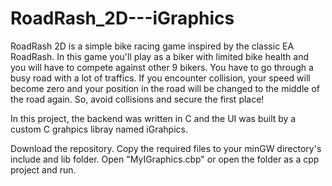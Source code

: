 # RoadRash_2D---iGraphics
RoadRash 2D is a simple bike racing game inspired by the classic EA RoadRash.
In this game you'll play as a biker with limited bike health and you will have to compete against 
other 9 bikers. You have to go through a busy road with a lot of traffics. If you encounter collision, your speed will become zero
and your position in the road will be changed to the middle of the road again. So, avoid collisions and secure the first place!

In this project, the backend was written in C and the UI was built by a custom C grahpics libray named iGrahpics.

Download the repository. Copy the required files to your minGW directory's include and lib folder. 
Open "MyIGraphics.cbp" or open the folder as a cpp project and run.
